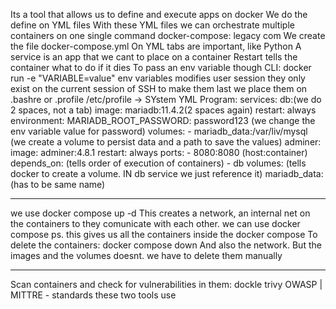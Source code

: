 Its a tool that allows us to define and execute apps on docker
We do the define on YML files
With these YML files we can orchestrate multiple containers on one single command
	docker-compose: legacy com
We create the file docker-compose.yml
	On YML tabs are important, like Python
A service is an app that we cant to place on a container
Restart tells the container what to do if it dies
To pass an env variable though CLI: docker run -e "VARIABLE=value"
	env variables modifies user session
	they only exist on the current session of SSH
		to make them last we place them on .bashre or .profile
		/etc/profile -> SYstem
YML Program:
services:
  db:(we do 2 spaces, not a tab)
    image: mariadb:11.4.2(2 spaces again)
    restart: always
    environment:
      MARIADB_ROOT_PASSWORD: password123 (we change the env variable value for password)
    volumes:
      - mariadb_data:/var/liv/mysql (we create a volume to persist data and a path to save the values)
  adminer:
    image: adminer:4.8.1
    restart: always
    ports:
      - 8080:8080 (host:container)
    depends_on: (tells order of execution of containers)
      - db
volumes: (tells docker to create a volume. IN db service we just reference it)
  mariadb_data: (has to be same name)
  
  
-------
we use docker compose up -d
This creates a network, an internal net on the containers to they comunicate with each other.
we can use docker compose ps. this gives us all the containers inside the docker compose
To delete the containers: docker compose down
And also the network.
But the images and the volumes doesnt. we have to delete them manually

-----
Scan containers and check for vulnerabilities in them:
dockle
trivy
OWASP | MITTRE - standards these two tools use